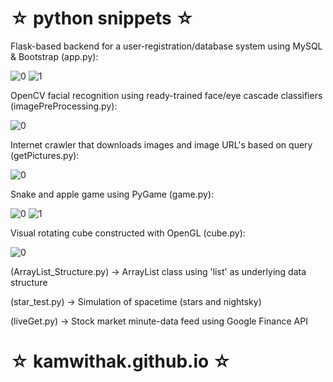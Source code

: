 # ☆ python snippets ☆ #

Flask-based backend for a user-registration/database system using MySQL & Bootstrap (app.py):

![0](https://i.imgur.com/8o5FVs7.png)
![1](https://i.imgur.com/Mth4Pg6.png)

OpenCV facial recognition using ready-trained face/eye cascade classifiers (imagePreProcessing.py):

![0](https://i.imgur.com/5tjMmzg.jpg)

Internet crawler that downloads images and image URL's based on query (getPictures.py):

![0](https://i.imgur.com/82h5D4c.jpg)

Snake and apple game using PyGame (game.py):

![0](https://i.imgur.com/D5cVBdA.png)
![1](https://i.imgur.com/gGZ9oHP.png)

Visual rotating cube constructed with OpenGL (cube.py):

![0](https://i.imgur.com/7GVD7i9.png)


(ArrayList_Structure.py) -> ArrayList class using 'list' as underlying data structure

(star_test.py) -> Simulation of spacetime (stars and nightsky)

(liveGet.py) -> Stock market minute-data feed using Google Finance API


# ☆ kamwithak.github.io ☆ #
